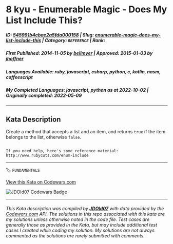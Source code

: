 # 8 kyu - Enumerable Magic - Does My List Include This?

##### **ID**: [545991b4cbae2a5fda000158](https://www.codewars.com/kata/545991b4cbae2a5fda000158) | **Slug**: [enumerable-magic-does-my-list-include-this](https://www.codewars.com/kata/545991b4cbae2a5fda000158) | **Category**: `REFERENCE` | **Rank**: <span style="color:white">8 kyu</span>

##### **First Published**: 2014-11-05 ***by*** [bellmyer](https://www.codewars.com/users/bellmyer) | **Approved**: 2015-01-03 ***by*** [jhoffner](https://www.codewars.com/users/jhoffner)

##### **Languages Available**: ruby, javascript, csharp, python, c, kotlin, nasm, coffeescript

##### **My Completed Languages**: javascript, python ***as at*** 2022-10-02 | **Originally completed**: 2022-05-09

---

## Kata Description


Create a method that accepts a list and an item, and returns `true` if the item belongs to the list, otherwise `false`.



~~~if:ruby

If you need help, here's some reference material: http://www.rubycuts.com/enum-include

~~~

---


🏷 `FUNDAMENTALS`


[View this Kata on Codewars.com](https://www.codewars.com/kata/545991b4cbae2a5fda000158)

![](https://www.codewars.com/users/jdold07/badges/large "JDOld07 Codewars Badge")

---

###### *This Kata description was compiled by [**JDOld07**](https://tpstech.dev) with data provided by the [Codewars.com](https://www.codewars.com) API.  The solutions in this repo associated with this kata are my solutions unless otherwise noted in the code file.  Test cases are generally those as provided in the Kata, but may include additional test cases I created while coding my solution.  My solutions are not always commented as the solutions are rarely submitted with comments.*
